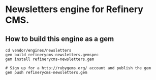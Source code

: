 # Newsletters engine for Refinery CMS.

## How to build this engine as a gem

    cd vendor/engines/newsletters
    gem build refinerycms-newsletters.gemspec
    gem install refinerycms-newsletters.gem
    
    # Sign up for a http://rubygems.org/ account and publish the gem
    gem push refinerycms-newsletters.gem